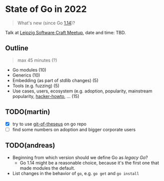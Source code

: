# State of Go in 2022

> What's new (since Go [1.14](https://go.dev/doc/devel/release#go1.14))?

Talk at [Leipzig Software Craft Meetup](https://www.meetup.com/LE-software-craft-community/), date and time: TBD.

## Outline

> max 45 minutes (?)

* Go modules (10)
* Generics (10)
* Embedding (as part of stdlib changes) (5)
* Tools (e.g. fuzzing) (5)
* Use cases, users, ecosystem (e.g. adoption, popularity, mainstream popularity, [hacker-howto](http://www.catb.org/~esr/faqs/hacker-howto.html), ... (15)

## TODO(martin)

* [x] try to use [git-of-theseus](https://github.com/erikbern/git-of-theseus) on go repo
* [ ] find some numbers on adoption and bigger corporate users

## TODO(andreas)

* Beginning from which version should we define Go as _legacy Go_?
  - Go 1.14 might be a reasonable choice, because it's the first one that made modules the default.
* List changes in the behavior of `go`, e.g. `go get` and `go install`
